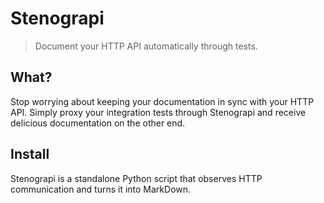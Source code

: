 # Stenograpi
> Document your HTTP API automatically through tests.

## What?
Stop worrying about keeping your documentation in sync with your HTTP API. Simply proxy
your integration tests through Stenograpi and receive delicious documentation on the other end.

## Install
Stenograpi is a standalone Python script that observes HTTP communication and turns it into
MarkDown.
